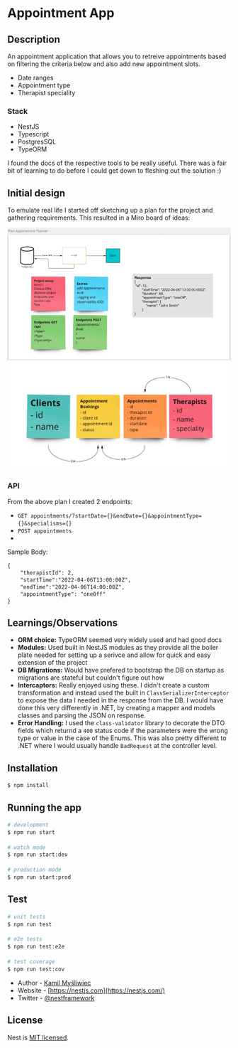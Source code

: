 # Appointment App

## Description
An appointment application that allows you to retreive appointments based on filtering the criteria below and also add new appointment slots.
- Date ranges
- Appointment type
- Therapist speciality

### Stack
- NestJS
- Typescript
- PostgresSQL
- TypeORM

I found the docs of the respective tools to be really useful. There was a fair bit of learning to do before I could get down to fleshing out the solution :)

## Initial design
To emulate real life I started off sketching up a plan for the project and gathering requirements. This resulted in a Miro board of ideas:

<img src="img/ProjectPlan.png" alt="initial project plan">

<img src="img/InitialDBschema.png" alt="initial DB schema">

### API
From the above plan I created 2 endpoints:
- `GET appointments/?startDate={}&endDate={}&appointmentType={}&specialisms={}`
- `POST appointments` 
- 
Sample Body:
```
{
    "therapistId": 2,
    "startTime":"2022-04-06T13:00:00Z",
    "endTime":"2022-04-06T14:00:00Z",
    "appointmentType": "oneOff"
}
```

## Learnings/Observations
- **ORM choice:** TypeORM seemed very widely used and had good docs
- **Modules:** Used built in NestJS modules as they provide all the boiler plate needed for setting up a serivce and allow for quick and easy extension of the project
- **DB Migrations:** Would have prefered to bootstrap the DB on startup as migrations are stateful but couldn't figure out how
- **Intercaptors:** Really enjoyed using these. I didn't create a custom transformation and instead used the built in `ClassSerializerInterceptor` to expose the data I needed in the response from the DB. I would have done this very differently in .NET, by creating a mapper and models classes and parsing the JSON on response.
- **Error Handling:** I used the `class-validator` library to decorate the DTO fields which returnd a `400` status code if the parameters were the wrong type or value in the case of the Enums. This was also pretty different to .NET where I would usually handle `BadRequest` at the controller level. 

## Installation

```bash
$ npm install
```

## Running the app

```bash
# development
$ npm run start

# watch mode
$ npm run start:dev

# production mode
$ npm run start:prod
```

## Test

```bash
# unit tests
$ npm run test

# e2e tests
$ npm run test:e2e

# test coverage
$ npm run test:cov
```

- Author - [Kamil Myśliwiec](https://kamilmysliwiec.com)
- Website - [https://nestjs.com](https://nestjs.com/)
- Twitter - [@nestframework](https://twitter.com/nestframework)

## License

Nest is [MIT licensed](LICENSE).
